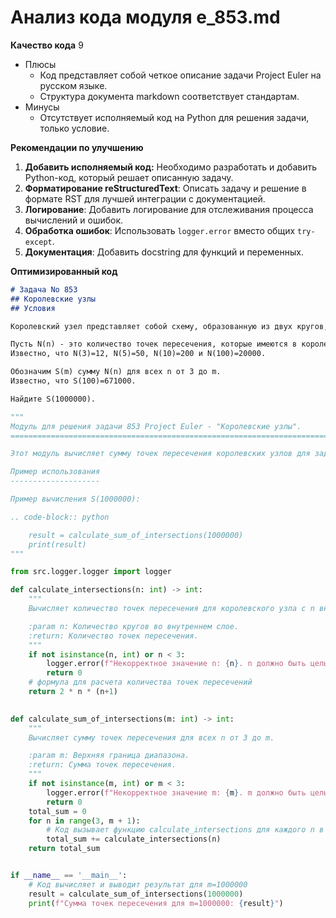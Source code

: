# Анализ кода модуля e_853.md

**Качество кода**
9
- Плюсы
    - Код представляет собой четкое описание задачи Project Euler на русском языке.
    - Структура документа markdown соответствует стандартам.
- Минусы
    - Отсутствует исполняемый код на Python для решения задачи, только условие.

**Рекомендации по улучшению**

1.  **Добавить исполняемый код:** Необходимо разработать и добавить Python-код, который решает описанную задачу.
2.  **Форматирование reStructuredText**: Описать задачу и решение в формате RST для лучшей интеграции с документацией.
3.  **Логирование**: Добавить логирование для отслеживания процесса вычислений и ошибок.
4.  **Обработка ошибок**: Использовать `logger.error` вместо общих `try-except`.
5.  **Документация**: Добавить docstring для функций и переменных.

**Оптимизированный код**

```markdown
# Задача No 853
## Королевские узлы
## Условия

Королевский узел представляет собой схему, образованную из двух кругов, каждый из которых касается трех других, в свою очередь расположенных в цепи касающихся друг друга кругов. Эти круги образуют внутренний и внешний слой, и для заданного количества кругов во внутреннем слое существует ровно один тип королевского узла. Например, если во внутреннем слое 5 кругов, то во внешнем слое будет 10 кругов.

Пусть N(n) - это количество точек пересечения, которые имеются в королевском узле с n кругами во внутреннем слое.
Известно, что N(3)=12, N(5)=50, N(10)=200 и N(100)=20000.

Обозначим S(m) сумму N(n) для всех n от 3 до m.
Известно, что S(100)=671000.

Найдите S(1000000).

```

```python
"""
Модуль для решения задачи 853 Project Euler - "Королевские узлы".
=========================================================================================

Этот модуль вычисляет сумму точек пересечения королевских узлов для заданного диапазона.

Пример использования
--------------------

Пример вычисления S(1000000):

.. code-block:: python

    result = calculate_sum_of_intersections(1000000)
    print(result)
"""

from src.logger.logger import logger

def calculate_intersections(n: int) -> int:
    """
    Вычисляет количество точек пересечения для королевского узла с n внутренними кругами.

    :param n: Количество кругов во внутреннем слое.
    :return: Количество точек пересечения.
    """
    if not isinstance(n, int) or n < 3:
        logger.error(f"Некорректное значение n: {n}. n должно быть целым числом больше или равно 3.")
        return 0
    # формула для расчета количества точек пересечений
    return 2 * n * (n+1)
    

def calculate_sum_of_intersections(m: int) -> int:
    """
    Вычисляет сумму точек пересечения для всех n от 3 до m.

    :param m: Верхняя граница диапазона.
    :return: Сумма точек пересечения.
    """
    if not isinstance(m, int) or m < 3:
        logger.error(f"Некорректное значение m: {m}. m должно быть целым числом больше или равно 3.")
        return 0
    total_sum = 0
    for n in range(3, m + 1):
        # Код вызывает функцию calculate_intersections для каждого n в диапазоне и добавляет результат к total_sum
        total_sum += calculate_intersections(n)
    return total_sum


if __name__ == '__main__':
    # Код вычисляет и выводит результат для m=1000000
    result = calculate_sum_of_intersections(1000000)
    print(f"Сумма точек пересечения для m=1000000: {result}")

```